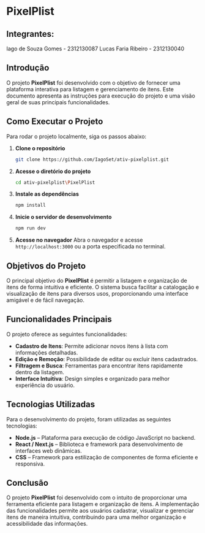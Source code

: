 # PixelPlist

## Integrantes:

Iago de Souza Gomes - 2312130087
Lucas Faria Ribeiro - 2312130040

## Introdução

O projeto **PixelPlist** foi desenvolvido  com o objetivo de fornecer uma plataforma interativa para listagem e gerenciamento de itens. Este documento apresenta as instruções para execução do projeto e uma visão geral de suas principais funcionalidades.

## Como Executar o Projeto

Para rodar o projeto localmente, siga os passos abaixo:

1. **Clone o repositório**
   ```sh
   git clone https://github.com/IagoSet/ativ-pixelplist.git
   ```
2. **Acesse o diretório do projeto**
   ```sh
   cd ativ-pixelplist\PixelPlist
   ```
3. **Instale as dependências**
   ```sh
   npm install
   ```
4. **Inicie o servidor de desenvolvimento**
   ```sh
   npm run dev
   ```
5. **Acesse no navegador**
   Abra o navegador e acesse `http://localhost:3000` ou a porta especificada no terminal.

## Objetivos do Projeto

O principal objetivo do **PixelPlist** é permitir a listagem e organização de itens de forma intuitiva e eficiente. O sistema busca facilitar a catalogação e visualização de itens para diversos usos, proporcionando uma interface amigável e de fácil navegação.

## Funcionalidades Principais

O projeto oferece as seguintes funcionalidades:

- **Cadastro de Itens**: Permite adicionar novos itens à lista com informações detalhadas.
- **Edição e Remoção**: Possibilidade de editar ou excluir itens cadastrados.
- **Filtragem e Busca**: Ferramentas para encontrar itens rapidamente dentro da listagem.
- **Interface Intuitiva**: Design simples e organizado para melhor experiência do usuário.

## Tecnologias Utilizadas

Para o desenvolvimento do projeto, foram utilizadas as seguintes tecnologias:

- **Node.js** – Plataforma para execução de código JavaScript no backend.
- **React / Next.js** – Biblioteca e framework para desenvolvimento de interfaces web dinâmicas.
- **CSS** – Framework para estilização de componentes de forma eficiente e responsiva.

## Conclusão

O projeto **PixelPlist** foi desenvolvido com o intuito de proporcionar uma ferramenta eficiente para listagem e organização de itens. A implementação das funcionalidades permite aos usuários cadastrar, visualizar e gerenciar itens de maneira intuitiva, contribuindo para uma melhor organização e acessibilidade das informações.

##

